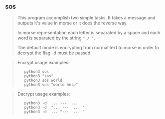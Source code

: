 ### SOS

> This program accomplish two simple tasks. It takes a message and outputs it's value in morse or it does the reverse way. 
>
> In morse representation each letter is separated by a space and each word is separated by the string `" / "`.
>
> The default mode is encrypting from normal text to morse in order to decrypt the flag -d must be passed.

> Encrypt usage examples:
>```shell
>    python3 sos 
>    python3 "sos"
>    python3 sos world
>    python3 sos "world help"
>```

> Decrypt usage examples:
>```shell
>    python3 -d  ... ---  ... 
>    python3 -d  "... ---  ... "
>    python3 -d  ... "---  ... "
>```